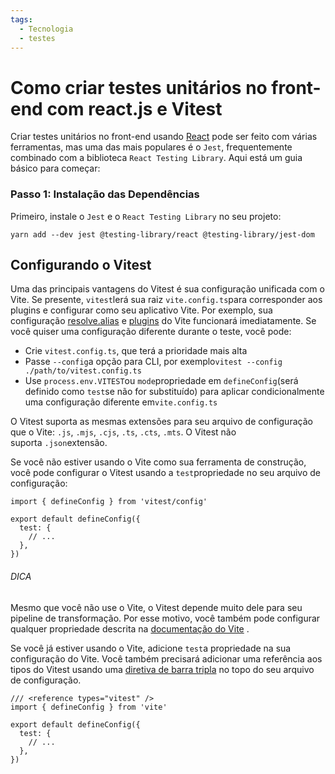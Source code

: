 ```yaml
---
tags:
  - Tecnologia
  - testes
---
```

# Como criar testes unitários no front-end com react.js e Vitest

Criar testes unitários no front-end usando [React](React.md) pode ser feito com várias ferramentas, mas uma das mais populares é o `Jest`, frequentemente combinado com a biblioteca `React Testing Library`. Aqui está um guia básico para começar:
### Passo 1: Instalação das Dependências

Primeiro, instale o `Jest` e o `React Testing Library` no seu projeto:

```shell
yarn add --dev jest @testing-library/react @testing-library/jest-dom
```


## Configurando o Vitest[​](https://vitest.dev/guide/#configuring-vitest)

Uma das principais vantagens do Vitest é sua configuração unificada com o Vite. Se presente, `vitest`lerá sua raiz `vite.config.ts`para corresponder aos plugins e configurar como seu aplicativo Vite. Por exemplo, sua configuração [resolve.alias](https://vitejs.dev/config/shared-options.html#resolve-alias) e [plugins](https://vitejs.dev/guide/using-plugins.html) do Vite funcionará imediatamente. Se você quiser uma configuração diferente durante o teste, você pode:

- Crie `vitest.config.ts`, que terá a prioridade mais alta
- Passe `--config`a opção para CLI, por exemplo`vitest --config ./path/to/vitest.config.ts`
- Use `process.env.VITEST`ou `mode`propriedade em `defineConfig`(será definido como `test`se não for substituído) para aplicar condicionalmente uma configuração diferente em`vite.config.ts`

O Vitest suporta as mesmas extensões para seu arquivo de configuração que o Vite: `.js`, `.mjs`, `.cjs`, `.ts`, `.cts`, `.mts`. O Vitest não suporta `.json`extensão.

Se você não estiver usando o Vite como sua ferramenta de construção, você pode configurar o Vitest usando a `test`propriedade no seu arquivo de configuração:

```tsx
import { defineConfig } from 'vitest/config'

export default defineConfig({
  test: {
    // ...
  },
})
```

###### DICA

Mesmo que você não use o Vite, o Vitest depende muito dele para seu pipeline de transformação. Por esse motivo, você também pode configurar qualquer propriedade descrita na [documentação do Vite](https://vitejs.dev/config/) .

Se você já estiver usando o Vite, adicione `test`a propriedade na sua configuração do Vite. Você também precisará adicionar uma referência aos tipos do Vitest usando uma [diretiva de barra tripla](https://www.typescriptlang.org/docs/handbook/triple-slash-directives.html#-reference-types-) no topo do seu arquivo de configuração.

```tsx
/// <reference types="vitest" />
import { defineConfig } from 'vite'

export default defineConfig({
  test: {
    // ...
  },
})
```